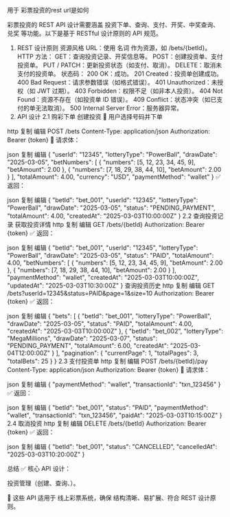 


用于 彩票投资的rest url是如何
 
彩票投资的 REST API 设计需要涵盖 投资下单、查询、支付、开奖、中奖查询、兑奖 等功能。以下是基于 RESTful 设计原则的 API 规范。

1. REST 设计原则
   资源风格 URL：使用 名词 作为资源，如 /bets/{betId}。
   HTTP 方法：
   GET：查询投资记录、开奖信息等。
   POST：创建投资单、支付投资单。
   PUT / PATCH：更新投资状态（如支付、取消）。
   DELETE：取消未支付的投资单。
   状态码：
   200 OK：成功。
   201 Created：投资单创建成功。
   400 Bad Request：请求参数错误（如格式错误）。
   401 Unauthorized：未授权（如 JWT 过期）。
   403 Forbidden：权限不足（如非本人投资）。
   404 Not Found：资源不存在（如投资单 ID 错误）。
   409 Conflict：状态冲突（如已支付的单无法取消）。
   500 Internal Server Error：服务器异常。
2. API 设计
   2.1 购彩下单
   创建投资
   📌 用户选择号码并下单

http
复制
编辑
POST /bets
Content-Type: application/json
Authorization: Bearer {token}
📌 请求体：

json
复制
编辑
{
"userId": "12345",
"lotteryType": "PowerBall",
"drawDate": "2025-03-05",
"betNumbers": [
{ "numbers": [5, 12, 23, 34, 45, 9], "betAmount": 2.00 },
{ "numbers": [7, 18, 29, 38, 44, 10], "betAmount": 2.00 }
],
"totalAmount": 4.00,
"currency": "USD",
"paymentMethod": "wallet"
}
✅ 返回：

json
复制
编辑
{
"betId": "bet_001",
"userId": "12345",
"lotteryType": "PowerBall",
"drawDate": "2025-03-05",
"status": "PENDING_PAYMENT",
"totalAmount": 4.00,
"createdAt": "2025-03-03T10:00:00Z"
}
2.2 查询投资记录
获取投资详情
http
复制
编辑
GET /bets/{betId}
Authorization: Bearer {token}
✅ 返回：

json
复制
编辑
{
"betId": "bet_001",
"userId": "12345",
"lotteryType": "PowerBall",
"drawDate": "2025-03-05",
"status": "PAID",
"totalAmount": 4.00,
"betNumbers": [
{ "numbers": [5, 12, 23, 34, 45, 9], "betAmount": 2.00 },
{ "numbers": [7, 18, 29, 38, 44, 10], "betAmount": 2.00 }
],
"paymentMethod": "wallet",
"createdAt": "2025-03-03T10:00:00Z",
"updatedAt": "2025-03-03T10:30:00Z"
}
查询投资历史
http
复制
编辑
GET /bets?userId=12345&status=PAID&page=1&size=10
Authorization: Bearer {token}
✅ 返回：

json
复制
编辑
{
"bets": [
{
"betId": "bet_001",
"lotteryType": "PowerBall",
"drawDate": "2025-03-05",
"status": "PAID",
"totalAmount": 4.00,
"createdAt": "2025-03-03T10:00:00Z"
},
{
"betId": "bet_002",
"lotteryType": "MegaMillions",
"drawDate": "2025-03-07",
"status": "PENDING_PAYMENT",
"totalAmount": 6.00,
"createdAt": "2025-03-04T12:00:00Z"
}
],
"pagination": {
"currentPage": 1,
"totalPages": 3,
"totalBets": 25
}
}
2.3 支付投资单
http
复制
编辑
POST /bets/{betId}/pay
Content-Type: application/json
Authorization: Bearer {token}
📌 请求体：

json
复制
编辑
{
"paymentMethod": "wallet",
"transactionId": "txn_123456"
}
✅ 返回：

json
复制
编辑
{
"betId": "bet_001",
"status": "PAID",
"paymentMethod": "wallet",
"transactionId": "txn_123456",
"paidAt": "2025-03-03T10:15:00Z"
}
2.4 取消投资
http
复制
编辑
DELETE /bets/{betId}
Authorization: Bearer {token}
✅ 返回：

json
复制
编辑
{
"betId": "bet_001",
"status": "CANCELLED",
"cancelledAt": "2025-03-03T10:20:00Z"
}


总结
✅ 核心 API 设计：

投资管理（创建、查询、）。
 
 
🚀 这些 API 适用于 线上彩票系统，确保 结构清晰、易扩展、符合 REST 设计原则。